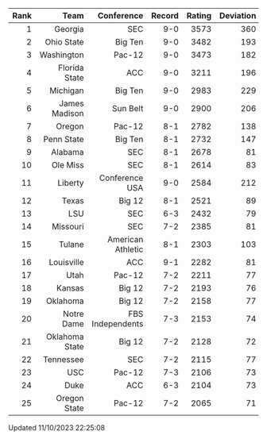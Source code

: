 | Rank  | Team                 | Conference           | Record   | Rating | Deviation |
| ---:  | ---:                 | ---:                 | ---:     | ---:   | ---:      |
| 1     | Georgia              | SEC                  | 9-0      | 3573   | 360       |
| 2     | Ohio State           | Big Ten              | 9-0      | 3482   | 193       |
| 3     | Washington           | Pac-12               | 9-0      | 3473   | 182       |
| 4     | Florida State        | ACC                  | 9-0      | 3211   | 196       |
| 5     | Michigan             | Big Ten              | 9-0      | 2983   | 229       |
| 6     | James Madison        | Sun Belt             | 9-0      | 2900   | 206       |
| 7     | Oregon               | Pac-12               | 8-1      | 2782   | 138       |
| 8     | Penn State           | Big Ten              | 8-1      | 2732   | 147       |
| 9     | Alabama              | SEC                  | 8-1      | 2678   | 81        |
| 10    | Ole Miss             | SEC                  | 8-1      | 2614   | 83        |
| 11    | Liberty              | Conference USA       | 9-0      | 2584   | 212       |
| 12    | Texas                | Big 12               | 8-1      | 2521   | 89        |
| 13    | LSU                  | SEC                  | 6-3      | 2432   | 79        |
| 14    | Missouri             | SEC                  | 7-2      | 2385   | 81        |
| 15    | Tulane               | American Athletic    | 8-1      | 2303   | 103       |
| 16    | Louisville           | ACC                  | 9-1      | 2282   | 81        |
| 17    | Utah                 | Pac-12               | 7-2      | 2211   | 77        |
| 18    | Kansas               | Big 12               | 7-2      | 2193   | 76        |
| 19    | Oklahoma             | Big 12               | 7-2      | 2158   | 77        |
| 20    | Notre Dame           | FBS Independents     | 7-3      | 2153   | 74        |
| 21    | Oklahoma State       | Big 12               | 7-2      | 2128   | 72        |
| 22    | Tennessee            | SEC                  | 7-2      | 2115   | 77        |
| 23    | USC                  | Pac-12               | 7-3      | 2106   | 73        |
| 24    | Duke                 | ACC                  | 6-3      | 2104   | 73        |
| 25    | Oregon State         | Pac-12               | 7-2      | 2065   | 71        |

Updated 11/10/2023 22:25:08
